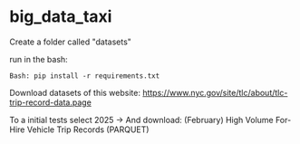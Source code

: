 # big_data_taxi

Create a folder called "datasets"

run in the bash: 
```
Bash: pip install -r requirements.txt
```

Download datasets of this website: https://www.nyc.gov/site/tlc/about/tlc-trip-record-data.page

To a initial tests select 2025 -> And download: (February) High Volume For-Hire Vehicle Trip Records (PARQUET) 